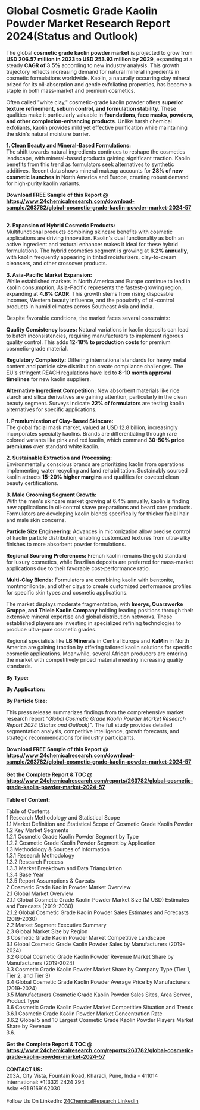<h1>Global Cosmetic Grade Kaolin Powder Market Research Report 2024(Status and Outlook)</h1><p>The global <strong>cosmetic grade kaolin powder market</strong> is projected to grow from <strong>USD 206.57 million in 2023 to USD 253.93 million by 2029</strong>, expanding at a steady <strong>CAGR of 3.5%</strong> according to new industry analysis. This growth trajectory reflects increasing demand for natural mineral ingredients in cosmetic formulations worldwide. Kaolin, a naturally occurring clay mineral prized for its oil-absorption and gentle exfoliating properties, has become a staple in both mass-market and premium cosmetics.</p><p>Often called "white clay," cosmetic-grade kaolin powder offers <strong>superior texture refinement, sebum control, and formulation stability</strong>. These qualities make it particularly valuable in <strong>foundations, face masks, powders, and other complexion-enhancing products</strong>. Unlike harsh chemical exfoliants, kaolin provides mild yet effective purification while maintaining the skin's natural moisture barrier.</p><p><strong>1. Clean Beauty and Mineral-Based Formulations:</strong><br>
The shift towards natural ingredients continues to reshape the cosmetics landscape, with mineral-based products gaining significant traction. Kaolin benefits from this trend as formulators seek alternatives to synthetic additives. Recent data shows mineral makeup accounts for <strong>28% of new cosmetic launches</strong> in North America and Europe, creating robust demand for high-purity kaolin variants.</p><div><b>Download FREE Sample of this Report @ 
            <a href="https://www.24chemicalresearch.com/download-sample/263782/global-cosmetic-grade-kaolin-powder-market-2024-57">
            https://www.24chemicalresearch.com/download-sample/263782/global-cosmetic-grade-kaolin-powder-market-2024-57</a></b></div><br><p><strong>2. Expansion of Hybrid Cosmetic Products:</strong><br>
Multifunctional products combining skincare benefits with cosmetic applications are driving innovation. Kaolin's dual functionality as both an active ingredient and textural enhancer makes it ideal for these hybrid formulations. The hybrid cosmetics segment is growing at <strong>6.2% annually</strong>, with kaolin frequently appearing in tinted moisturizers, clay-to-cream cleansers, and other crossover products.</p><p><strong>3. Asia-Pacific Market Expansion:</strong><br>
While established markets in North America and Europe continue to lead in kaolin consumption, Asia-Pacific represents the fastest-growing region, expanding at <strong>4.8% CAGR</strong>. This growth stems from rising disposable incomes, Western beauty influence, and the popularity of oil-control products in humid climates across Southeast Asia and India.</p><p>Despite favorable conditions, the market faces several constraints:</p><p><strong>Quality Consistency Issues:</strong> Natural variations in kaolin deposits can lead to batch inconsistencies, requiring manufacturers to implement rigorous quality control. This adds <strong>12-18% to production costs</strong> for premium cosmetic-grade material.</p><p><strong>Regulatory Complexity:</strong> Differing international standards for heavy metal content and particle size distribution create compliance challenges. The EU's stringent REACH regulations have led to <strong>8-10 month approval timelines</strong> for new kaolin suppliers.</p><p><strong>Alternative Ingredient Competition:</strong> New absorbent materials like rice starch and silica derivatives are gaining attention, particularly in the clean beauty segment. Surveys indicate <strong>22% of formulators</strong> are testing kaolin alternatives for specific applications.</p><p><strong>1. Premiumization of Clay-Based Skincare:</strong><br>
The global facial mask market, valued at USD 12.8 billion, increasingly incorporates specialty kaolins. Brands are differentiating through rare colored variants like pink and red kaolin, which command <strong>30-50% price premiums</strong> over standard white kaolin.</p><p><strong>2. Sustainable Extraction and Processing:</strong><br>
Environmentally conscious brands are prioritizing kaolin from operations implementing water recycling and land rehabilitation. Sustainably sourced kaolin attracts <strong>15-20% higher margins</strong> and qualifies for coveted clean beauty certifications.</p><p><strong>3. Male Grooming Segment Growth:</strong><br>
With the men's skincare market growing at 6.4% annually, kaolin is finding new applications in oil-control shave preparations and beard care products. Formulators are developing kaolin blends specifically for thicker facial hair and male skin concerns.</p><p><strong>Particle Size Engineering:</strong> Advances in micronization allow precise control of kaolin particle distribution, enabling customized textures from ultra-silky finishes to more absorbent powder formulations.</p><p><strong>Regional Sourcing Preferences:</strong> French kaolin remains the gold standard for luxury cosmetics, while Brazilian deposits are preferred for mass-market applications due to their favorable cost-performance ratio.</p><p><strong>Multi-Clay Blends:</strong> Formulators are combining kaolin with bentonite, montmorillonite, and other clays to create customized performance profiles for specific skin types and cosmetic applications.</p><p>The market displays moderate fragmentation, with <strong>Imerys, Quarzwerke Gruppe, and Thiele Kaolin Company</strong> holding leading positions through their extensive mineral expertise and global distribution networks. These established players are investing in specialized refining technologies to produce ultra-pure cosmetic grades.</p><p>Regional specialists like <strong>LB Minerals</strong> in Central Europe and <strong>KaMin</strong> in North America are gaining traction by offering tailored kaolin solutions for specific cosmetic applications. Meanwhile, several African producers are entering the market with competitively priced material meeting increasing quality standards.</p><p><strong>By Type:</strong>
        </p><p><strong>By Application:</strong>
        </p><p><strong>By Particle Size:</strong>
        </p><p>This press release summarizes findings from the comprehensive market research report <em>"Global Cosmetic Grade Kaolin Powder Market Research Report 2024 (Status and Outlook)"</em>. The full study provides detailed segmentation analysis, competitive intelligence, growth forecasts, and strategic recommendations for industry participants.</p><div><b>Download FREE Sample of this Report @ 
            <a href="https://www.24chemicalresearch.com/download-sample/263782/global-cosmetic-grade-kaolin-powder-market-2024-57">
            https://www.24chemicalresearch.com/download-sample/263782/global-cosmetic-grade-kaolin-powder-market-2024-57</a></b></div><br><div><b>Get the Complete Report & TOC @ 
            <a href="https://www.24chemicalresearch.com/reports/263782/global-cosmetic-grade-kaolin-powder-market-2024-57">
            https://www.24chemicalresearch.com/reports/263782/global-cosmetic-grade-kaolin-powder-market-2024-57</a></b></div><br>
            <b>Table of Content:</b><p>Table of Contents<br />
1 Research Methodology and Statistical Scope<br />
1.1 Market Definition and Statistical Scope of Cosmetic Grade Kaolin Powder<br />
1.2 Key Market Segments<br />
1.2.1 Cosmetic Grade Kaolin Powder Segment by Type<br />
1.2.2 Cosmetic Grade Kaolin Powder Segment by Application<br />
1.3 Methodology & Sources of Information<br />
1.3.1 Research Methodology<br />
1.3.2 Research Process<br />
1.3.3 Market Breakdown and Data Triangulation<br />
1.3.4 Base Year<br />
1.3.5 Report Assumptions & Caveats<br />
2 Cosmetic Grade Kaolin Powder Market Overview<br />
2.1 Global Market Overview<br />
2.1.1 Global Cosmetic Grade Kaolin Powder Market Size (M USD) Estimates and Forecasts (2019-2030)<br />
2.1.2 Global Cosmetic Grade Kaolin Powder Sales Estimates and Forecasts (2019-2030)<br />
2.2 Market Segment Executive Summary<br />
2.3 Global Market Size by Region<br />
3 Cosmetic Grade Kaolin Powder Market Competitive Landscape<br />
3.1 Global Cosmetic Grade Kaolin Powder Sales by Manufacturers (2019-2024)<br />
3.2 Global Cosmetic Grade Kaolin Powder Revenue Market Share by Manufacturers (2019-2024)<br />
3.3 Cosmetic Grade Kaolin Powder Market Share by Company Type (Tier 1, Tier 2, and Tier 3)<br />
3.4 Global Cosmetic Grade Kaolin Powder Average Price by Manufacturers (2019-2024)<br />
3.5 Manufacturers Cosmetic Grade Kaolin Powder Sales Sites, Area Served, Product Type<br />
3.6 Cosmetic Grade Kaolin Powder Market Competitive Situation and Trends<br />
3.6.1 Cosmetic Grade Kaolin Powder Market Concentration Rate<br />
3.6.2 Global 5 and 10 Largest Cosmetic Grade Kaolin Powder Players Market Share by Revenue<br />
3.6.</p><div><b>Get the Complete Report & TOC @ 
            <a href="https://www.24chemicalresearch.com/reports/263782/global-cosmetic-grade-kaolin-powder-market-2024-57">
            https://www.24chemicalresearch.com/reports/263782/global-cosmetic-grade-kaolin-powder-market-2024-57</a></b></div><br><b>CONTACT US:</b><br>
            203A, City Vista, Fountain Road, Kharadi, Pune, India - 411014<br>
            International: +1(332) 2424 294<br>
            Asia: +91 9169162030 <br><br>
            Follow Us On LinkedIn: <a href="https://www.linkedin.com/company/24chemicalresearch/">24ChemicalResearch LinkedIn</a>